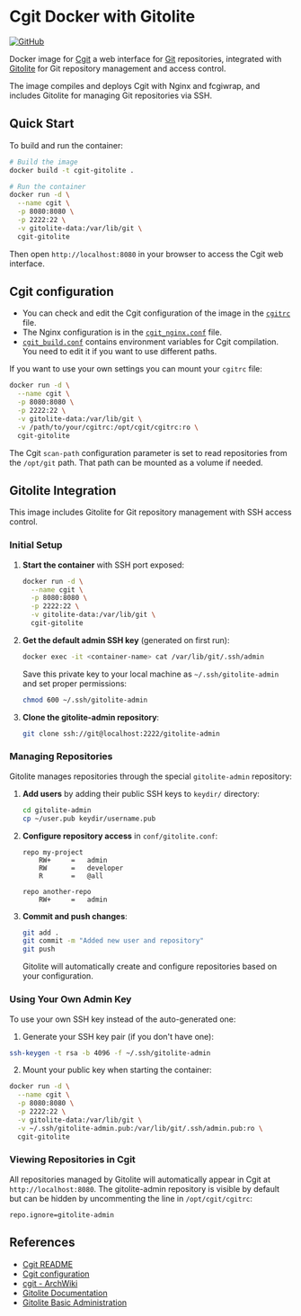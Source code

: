 # Cgit Docker with Gitolite

[![GitHub](https://img.shields.io/github/license/LuqueDaniel/cgit-docker?style=flat-square)](https://github.com/LuqueDaniel/cgit-docker/blob/main/LICENSE)

Docker image for [Cgit](https://git.zx2c4.com/cgit/about/) a web interface for [Git](https://git-scm.com/) repositories, integrated with [Gitolite](https://gitolite.com/) for Git repository management and access control.

The image compiles and deploys Cgit with Nginx and fcgiwrap, and includes Gitolite for managing Git repositories via SSH.

## Quick Start

To build and run the container:

```bash
# Build the image
docker build -t cgit-gitolite .

# Run the container
docker run -d \
  --name cgit \
  -p 8080:8080 \
  -p 2222:22 \
  -v gitolite-data:/var/lib/git \
  cgit-gitolite
```

Then open `http://localhost:8080` in your browser to access the Cgit web interface.

## Cgit configuration

* You can check and edit the Cgit configuration of the image in the [`cgitrc`](https://github.com/LuqueDaniel/cgit-docker/blob/main/cgitrc) file.
* The Nginx configuration is in the [`cgit_nginx.conf`](https://github.com/LuqueDaniel/cgit-docker/blob/main/) file.
* [`cgit_build.conf`](https://github.com/LuqueDaniel/cgit-docker/blob/main/cgit_build.conf) contains environment variables for Cgit compilation. You need to edit it if you want to use different paths.

If you want to use your own settings you can mount your `cgitrc` file:

```bash
docker run -d \
  --name cgit \
  -p 8080:8080 \
  -p 2222:22 \
  -v gitolite-data:/var/lib/git \
  -v /path/to/your/cgitrc:/opt/cgit/cgitrc:ro \
  cgit-gitolite
```

The Cgit `scan-path` configuration parameter is set to read repositories from the `/opt/git` path. That path can be mounted as a volume if needed.

## Gitolite Integration

This image includes Gitolite for Git repository management with SSH access control.

### Initial Setup

1. **Start the container** with SSH port exposed:

   ```bash
   docker run -d \
     --name cgit \
     -p 8080:8080 \
     -p 2222:22 \
     -v gitolite-data:/var/lib/git \
     cgit-gitolite
   ```

2. **Get the default admin SSH key** (generated on first run):

   ```bash
   docker exec -it <container-name> cat /var/lib/git/.ssh/admin
   ```

   Save this private key to your local machine as `~/.ssh/gitolite-admin` and set proper permissions:

   ```bash
   chmod 600 ~/.ssh/gitolite-admin
   ```

3. **Clone the gitolite-admin repository**:

   ```bash
   git clone ssh://git@localhost:2222/gitolite-admin
   ```

### Managing Repositories

Gitolite manages repositories through the special `gitolite-admin` repository:

1. **Add users** by adding their public SSH keys to `keydir/` directory:

   ```bash
   cd gitolite-admin
   cp ~/user.pub keydir/username.pub
   ```

2. **Configure repository access** in `conf/gitolite.conf`:

   ```
   repo my-project
       RW+     =   admin
       RW      =   developer
       R       =   @all
   
   repo another-repo
       RW+     =   admin
   ```

3. **Commit and push changes**:

   ```bash
   git add .
   git commit -m "Added new user and repository"
   git push
   ```

   Gitolite will automatically create and configure repositories based on your configuration.

### Using Your Own Admin Key

To use your own SSH key instead of the auto-generated one:

1. Generate your SSH key pair (if you don't have one):

```bash
ssh-keygen -t rsa -b 4096 -f ~/.ssh/gitolite-admin
```

2. Mount your public key when starting the container:

```bash
docker run -d \
  --name cgit \
  -p 8080:8080 \
  -p 2222:22 \
  -v gitolite-data:/var/lib/git \
  -v ~/.ssh/gitolite-admin.pub:/var/lib/git/.ssh/admin.pub:ro \
  cgit-gitolite
```

### Viewing Repositories in Cgit

All repositories managed by Gitolite will automatically appear in Cgit at `http://localhost:8080`. The gitolite-admin repository is visible by default but can be hidden by uncommenting the line in `/opt/cgit/cgitrc`:

```
repo.ignore=gitolite-admin
```

## References

* [Cgit README](https://git.zx2c4.com/cgit/tree/README)
* [Cgit configuration](https://git.zx2c4.com/cgit/tree/cgitrc.5.txt)
* [cgit - ArchWiki](https://wiki.archlinux.org/title/Cgit)
* [Gitolite Documentation](https://gitolite.com/gitolite/index.html)
* [Gitolite Basic Administration](https://gitolite.com/gitolite/basic-admin.html)
